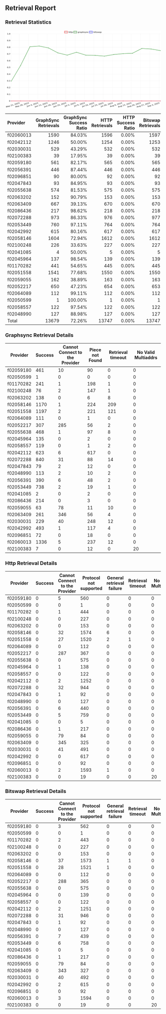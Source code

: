 ## Retrieval Report
### Retrieval Statistics
<img src="https://raw.githubusercontent.com/data-preservation-programs/filplus-checker-assets/main/filecoin-project/filecoin-plus-large-datasets/issues/1877/1693795874709.png"/>

| Provider  | GraphSync Retrievals | GraphSync Success Ratio | HTTP Retrievals | HTTP Success Ratio | Bitswap Retrievals | Bitswap Success Ratio |
| :-------- | -------------------: | ----------------------: | --------------: | -----------------: | -----------------: | --------------------: |
| f02060013 |                 1590 |                  84.03% |            1596 |              0.00% |               1597 |                 0.00% |
| f02042112 |                 1246 |                  50.00% |            1254 |              0.00% |               1253 |                 0.00% |
| f02030031 |                  529 |                  43.29% |             532 |              0.00% |                532 |                 0.00% |
| f02100383 |                   39 |                  17.95% |              39 |              0.00% |                 39 |                 0.00% |
| f02059180 |                  561 |                  82.17% |             565 |              0.00% |                565 |                 0.00% |
| f02056391 |                  446 |                  87.44% |             446 |              0.00% |                446 |                 0.00% |
| f02096851 |                   90 |                  80.00% |              92 |              0.00% |                 92 |                 0.00% |
| f02047843 |                   93 |                  84.95% |              93 |              0.00% |                 93 |                 0.00% |
| f02055638 |                  574 |                  81.53% |             575 |              0.00% |                575 |                 0.00% |
| f02063202 |                  152 |                  90.79% |             153 |              0.00% |                153 |                 0.00% |
| f02063409 |                  667 |                  39.13% |             670 |              0.00% |                670 |                 0.00% |
| f02086436 |                  217 |                  98.62% |             218 |              0.00% |                218 |                 0.00% |
| f02072288 |                  973 |                  86.33% |             976 |              0.00% |                977 |                 0.00% |
| f02053449 |                  760 |                  97.11% |             764 |              0.00% |                764 |                 0.00% |
| f02042992 |                  615 |                  80.16% |             617 |              0.00% |                617 |                 0.00% |
| f02058146 |                 1604 |                  72.94% |            1612 |              0.00% |               1612 |                 0.00% |
| f02100248 |                  226 |                  33.63% |             227 |              0.00% |                227 |                 0.00% |
| f02041085 |                    4 |                  50.00% |               5 |              0.00% |                  5 |                 0.00% |
| f02045964 |                  137 |                  98.54% |             139 |              0.00% |                139 |                 0.00% |
| f01170282 |                  441 |                  54.65% |             445 |              0.00% |                445 |                 0.00% |
| f02051558 |                 1541 |                  77.68% |            1550 |              0.00% |               1550 |                 0.00% |
| f02059055 |                  162 |                  38.89% |             163 |              0.00% |                163 |                 0.00% |
| f02052217 |                  650 |                  47.23% |             654 |              0.00% |                653 |                 0.00% |
| f02064089 |                  112 |                  99.11% |             112 |              0.00% |                112 |                 0.00% |
| f02050599 |                    1 |                 100.00% |               1 |              0.00% |                  1 |                 0.00% |
| f02058557 |                  122 |                  97.54% |             122 |              0.00% |                122 |                 0.00% |
| f02048990 |                  127 |                  88.98% |             127 |              0.00% |                127 |                 0.00% |
| Total     |                13679 |                  72.26% |           13747 |              0.00% |              13747 |                 0.00% |

### Graphsync Retrieval Details
| Provider  | Success | Cannot Connect to the Provider | Piece not Found | Retrieval timeout | No Valid Multiaddrs |
| --------- | ------- | ------------------------------ | --------------- | ----------------- | ------------------- |
| f02059180 | 461     | 10                             | 90              | 0                 | 0                   |
| f02050599 | 1       | 0                              | 0               | 0                 | 0                   |
| f01170282 | 241     | 1                              | 198             | 1                 | 0                   |
| f02100248 | 76      | 2                              | 147             | 1                 | 0                   |
| f02063202 | 138     | 0                              | 6               | 8                 | 0                   |
| f02058146 | 1170    | 1                              | 224             | 209               | 0                   |
| f02051558 | 1197    | 2                              | 221             | 121               | 0                   |
| f02064089 | 111     | 0                              | 1               | 0                 | 0                   |
| f02052217 | 307     | 285                            | 56              | 2                 | 0                   |
| f02055638 | 468     | 1                              | 97              | 8                 | 0                   |
| f02045964 | 135     | 0                              | 2               | 0                 | 0                   |
| f02058557 | 119     | 0                              | 1               | 2                 | 0                   |
| f02042112 | 623     | 6                              | 617             | 0                 | 0                   |
| f02072288 | 840     | 31                             | 88              | 14                | 0                   |
| f02047843 | 79      | 2                              | 12              | 0                 | 0                   |
| f02048990 | 113     | 2                              | 10              | 2                 | 0                   |
| f02056391 | 390     | 6                              | 48              | 2                 | 0                   |
| f02053449 | 738     | 2                              | 19              | 1                 | 0                   |
| f02041085 | 2       | 0                              | 2               | 0                 | 0                   |
| f02086436 | 214     | 0                              | 3               | 0                 | 0                   |
| f02059055 | 63      | 78                             | 11              | 10                | 0                   |
| f02063409 | 261     | 346                            | 56              | 4                 | 0                   |
| f02030031 | 229     | 40                             | 248             | 12                | 0                   |
| f02042992 | 493     | 1                              | 117             | 4                 | 0                   |
| f02096851 | 72      | 0                              | 18              | 0                 | 0                   |
| f02060013 | 1336    | 5                              | 237             | 12                | 0                   |
| f02100383 | 7       | 0                              | 12              | 0                 | 20                  |

### Http Retrieval Details
| Provider  | Success | Cannot Connect to the Provider | Protocol not supported | General retrieval failure | Retrieval timeout | No Valid Multiaddrs |
| --------- | ------- | ------------------------------ | ---------------------- | ------------------------- | ----------------- | ------------------- |
| f02059180 | 0       | 5                              | 560                    | 0                         | 0                 | 0                   |
| f02050599 | 0       | 0                              | 1                      | 0                         | 0                 | 0                   |
| f01170282 | 0       | 1                              | 444                    | 0                         | 0                 | 0                   |
| f02100248 | 0       | 0                              | 227                    | 0                         | 0                 | 0                   |
| f02063202 | 0       | 0                              | 153                    | 0                         | 0                 | 0                   |
| f02058146 | 0       | 32                             | 1574                   | 6                         | 0                 | 0                   |
| f02051558 | 0       | 27                             | 1520                   | 2                         | 1                 | 0                   |
| f02064089 | 0       | 0                              | 112                    | 0                         | 0                 | 0                   |
| f02052217 | 0       | 287                            | 367                    | 0                         | 0                 | 0                   |
| f02055638 | 0       | 0                              | 575                    | 0                         | 0                 | 0                   |
| f02045964 | 0       | 1                              | 138                    | 0                         | 0                 | 0                   |
| f02058557 | 0       | 0                              | 122                    | 0                         | 0                 | 0                   |
| f02042112 | 0       | 2                              | 1252                   | 0                         | 0                 | 0                   |
| f02072288 | 0       | 32                             | 944                    | 0                         | 0                 | 0                   |
| f02047843 | 0       | 1                              | 92                     | 0                         | 0                 | 0                   |
| f02048990 | 0       | 0                              | 127                    | 0                         | 0                 | 0                   |
| f02056391 | 0       | 6                              | 440                    | 0                         | 0                 | 0                   |
| f02053449 | 0       | 5                              | 759                    | 0                         | 0                 | 0                   |
| f02041085 | 0       | 0                              | 5                      | 0                         | 0                 | 0                   |
| f02086436 | 0       | 1                              | 217                    | 0                         | 0                 | 0                   |
| f02059055 | 0       | 79                             | 84                     | 0                         | 0                 | 0                   |
| f02063409 | 0       | 345                            | 325                    | 0                         | 0                 | 0                   |
| f02030031 | 0       | 41                             | 491                    | 0                         | 0                 | 0                   |
| f02042992 | 0       | 0                              | 617                    | 0                         | 0                 | 0                   |
| f02096851 | 0       | 0                              | 92                     | 0                         | 0                 | 0                   |
| f02060013 | 0       | 2                              | 1593                   | 1                         | 0                 | 0                   |
| f02100383 | 0       | 0                              | 19                     | 0                         | 0                 | 20                  |

### Bitswap Retrieval Details
| Provider  | Success | Cannot Connect to the Provider | Protocol not supported | General retrieval failure | Retrieval timeout | No Valid Multiaddrs |
| --------- | ------- | ------------------------------ | ---------------------- | ------------------------- | ----------------- | ------------------- |
| f02059180 | 0       | 3                              | 562                    | 0                         | 0                 | 0                   |
| f02050599 | 0       | 0                              | 1                      | 0                         | 0                 | 0                   |
| f01170282 | 0       | 2                              | 443                    | 0                         | 0                 | 0                   |
| f02100248 | 0       | 0                              | 227                    | 0                         | 0                 | 0                   |
| f02063202 | 0       | 0                              | 153                    | 0                         | 0                 | 0                   |
| f02058146 | 0       | 37                             | 1573                   | 1                         | 1                 | 0                   |
| f02051558 | 0       | 28                             | 1521                   | 1                         | 0                 | 0                   |
| f02064089 | 0       | 0                              | 112                    | 0                         | 0                 | 0                   |
| f02052217 | 0       | 288                            | 365                    | 0                         | 0                 | 0                   |
| f02055638 | 0       | 0                              | 575                    | 0                         | 0                 | 0                   |
| f02045964 | 0       | 0                              | 139                    | 0                         | 0                 | 0                   |
| f02058557 | 0       | 0                              | 122                    | 0                         | 0                 | 0                   |
| f02042112 | 0       | 2                              | 1251                   | 0                         | 0                 | 0                   |
| f02072288 | 0       | 31                             | 946                    | 0                         | 0                 | 0                   |
| f02047843 | 0       | 1                              | 92                     | 0                         | 0                 | 0                   |
| f02048990 | 0       | 0                              | 127                    | 0                         | 0                 | 0                   |
| f02056391 | 0       | 7                              | 439                    | 0                         | 0                 | 0                   |
| f02053449 | 0       | 6                              | 758                    | 0                         | 0                 | 0                   |
| f02041085 | 0       | 0                              | 5                      | 0                         | 0                 | 0                   |
| f02086436 | 0       | 1                              | 217                    | 0                         | 0                 | 0                   |
| f02059055 | 0       | 79                             | 84                     | 0                         | 0                 | 0                   |
| f02063409 | 0       | 343                            | 327                    | 0                         | 0                 | 0                   |
| f02030031 | 0       | 40                             | 492                    | 0                         | 0                 | 0                   |
| f02042992 | 0       | 2                              | 615                    | 0                         | 0                 | 0                   |
| f02096851 | 0       | 0                              | 92                     | 0                         | 0                 | 0                   |
| f02060013 | 0       | 3                              | 1594                   | 0                         | 0                 | 0                   |
| f02100383 | 0       | 0                              | 19                     | 0                         | 0                 | 20                  |
